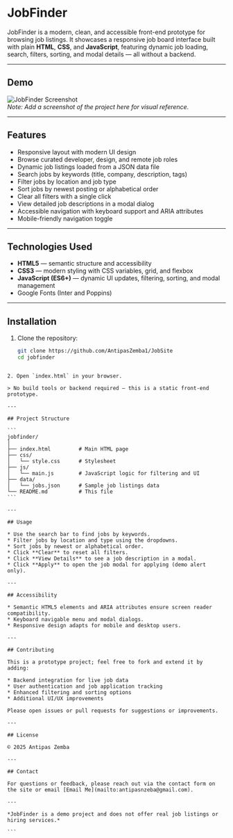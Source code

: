 # JobFinder

JobFinder is a modern, clean, and accessible front-end prototype for browsing job listings. It showcases a responsive job board interface built with plain **HTML**, **CSS**, and **JavaScript**, featuring dynamic job loading, search, filters, sorting, and modal details — all without a backend.

---

## Demo

![JobFinder Screenshot](./screenshot.png)  
*Note: Add a screenshot of the project here for visual reference.*

---

## Features

- Responsive layout with modern UI design
- Browse curated developer, design, and remote job roles
- Dynamic job listings loaded from a JSON data file
- Search jobs by keywords (title, company, description, tags)
- Filter jobs by location and job type
- Sort jobs by newest posting or alphabetical order
- Clear all filters with a single click
- View detailed job descriptions in a modal dialog
- Accessible navigation with keyboard support and ARIA attributes
- Mobile-friendly navigation toggle

---

## Technologies Used

- **HTML5** — semantic structure and accessibility
- **CSS3** — modern styling with CSS variables, grid, and flexbox
- **JavaScript (ES6+)** — dynamic UI updates, filtering, sorting, and modal management
- Google Fonts (Inter and Poppins)

---

## Installation

1. Clone the repository:

   ```bash
   git clone https://github.com/AntipasZemba1/JobSite
   cd jobfinder
````

2. Open `index.html` in your browser.

> No build tools or backend required — this is a static front-end prototype.

---

## Project Structure

```
jobfinder/
│
├── index.html         # Main HTML page
├── css/
│   └── style.css      # Stylesheet
├── js/
│   └── main.js        # JavaScript logic for filtering and UI
├── data/
│   └── jobs.json      # Sample job listings data
└── README.md          # This file
```

---

## Usage

* Use the search bar to find jobs by keywords.
* Filter jobs by location and type using the dropdowns.
* Sort jobs by newest or alphabetical order.
* Click **Clear** to reset all filters.
* Click **View Details** to see a job description in a modal.
* Click **Apply** to open the job modal for applying (demo alert only).

---

## Accessibility

* Semantic HTML5 elements and ARIA attributes ensure screen reader compatibility.
* Keyboard navigable menu and modal dialogs.
* Responsive design adapts for mobile and desktop users.

---

## Contributing

This is a prototype project; feel free to fork and extend it by adding:

* Backend integration for live job data
* User authentication and job application tracking
* Enhanced filtering and sorting options
* Additional UI/UX improvements

Please open issues or pull requests for suggestions or improvements.

---

## License

© 2025 Antipas Zemba

---

## Contact

For questions or feedback, please reach out via the contact form on the site or email [Email Me](mailto:antipasnzeba@gmail.com).

---

*JobFinder is a demo project and does not offer real job listings or hiring services.*

```
